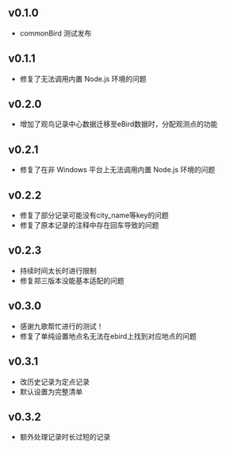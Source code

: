 ## v0.1.0
* commonBird 测试发布

## v0.1.1
* 修复了无法调用内置 Node.js 环境的问题

## v0.2.0
* 增加了观鸟记录中心数据迁移至eBird数据时，分配观测点的功能

## v0.2.1
* 修复了在非 Windows 平台上无法调用内置 Node.js 环境的问题

## v0.2.2
* 修复了部分记录可能没有city_name等key的问题
* 修复了原本记录的注释中存在回车导致的问题

## v0.2.3
* 持续时间太长时进行限制
* 修复郑三版本没能基本适配的问题

## v0.3.0
* 感谢九歌帮忙进行的测试！
* 修复了单纯设置地点名无法在ebird上找到对应地点的问题

## v0.3.1
* 改历史记录为定点记录
* 默认设置为完整清单

## v0.3.2
* 额外处理记录时长过短的记录